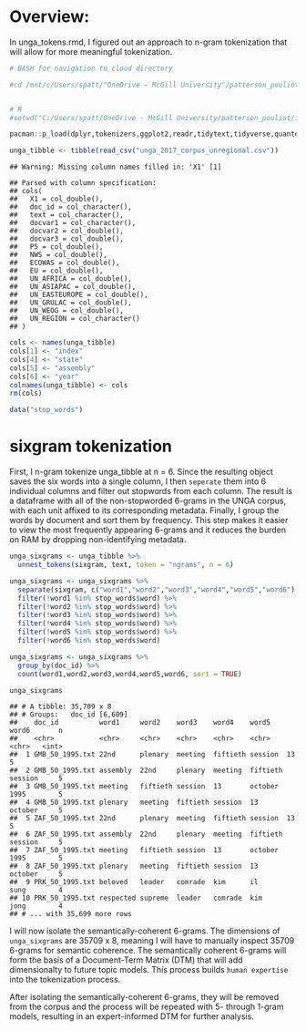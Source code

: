 Overview:
=========

In unga\_tokens.rmd, I figured out an approach to n-gram tokenization
that will allow for more meaningful tokenization.

``` bash
# BASH for navigation to cloud directory

#cd /mnt/c/Users/spatt/"OneDrive - McGill University"/patterson_pouliot/inequality/inequality


# R 
#setwd("C:/Users/spatt/OneDrive - McGill University/patterson_pouliot/inequality/inequality")
```

``` r
pacman::p_load(dplyr,tokenizers,ggplot2,readr,tidytext,tidyverse,quanteda,text2vec,tidyr)
```

``` r
unga_tibble <- tibble(read_csv("unga_2017_corpus_unregional.csv"))
```

    ## Warning: Missing column names filled in: 'X1' [1]

    ## Parsed with column specification:
    ## cols(
    ##   X1 = col_double(),
    ##   doc_id = col_character(),
    ##   text = col_character(),
    ##   docvar1 = col_character(),
    ##   docvar2 = col_double(),
    ##   docvar3 = col_double(),
    ##   P5 = col_double(),
    ##   NWS = col_double(),
    ##   ECOWAS = col_double(),
    ##   EU = col_double(),
    ##   UN_AFRICA = col_double(),
    ##   UN_ASIAPAC = col_double(),
    ##   UN_EASTEUROPE = col_double(),
    ##   UN_GRULAC = col_double(),
    ##   UN_WEOG = col_double(),
    ##   UN_REGION = col_character()
    ## )

``` r
cols <- names(unga_tibble)
cols[1] <- "index"
cols[4] <- "state"
cols[5] <- "assembly"
cols[6] <- "year"
colnames(unga_tibble) <- cols
rm(cols)

data("stop_words")
```

sixgram tokenization
====================

First, I n-gram tokenize unga\_tibble at n = 6. Since the resulting
object saves the six words into a single column, I then `seperate` them
into 6 individual columns and filter out stopwords from each column. The
result is a dataframe with all of the non-stopworded 6-grams in the UNGA
corpus, with each unit affixed to its corresponding metadata. Finally, I
group the words by document and sort them by frequency. This step makes
it easier to view the most frequently appearing 6-grams and it reduces
the burden on RAM by dropping non-identifying metadata.

``` r
unga_sixgrams <- unga_tibble %>%
  unnest_tokens(sixgram, text, token = "ngrams", n = 6)

unga_sixgrams <- unga_sixgrams %>%
  separate(sixgram, c("word1","word2","word3","word4","word5","word6"), sep = " ") %>%
  filter(!word1 %in% stop_words$word) %>%
  filter(!word2 %in% stop_words$word) %>%
  filter(!word3 %in% stop_words$word) %>%
  filter(!word4 %in% stop_words$word) %>%
  filter(!word5 %in% stop_words$word) %>%
  filter(!word6 %in% stop_words$word)

unga_sixgrams <- unga_sixgrams %>%
  group_by(doc_id) %>%
  count(word1,word2,word3,word4,word5,word6, sort = TRUE)

unga_sixgrams
```

    ## # A tibble: 35,709 x 8
    ## # Groups:   doc_id [6,609]
    ##    doc_id          word1     word2    word3    word4    word5    word6       n
    ##    <chr>           <chr>     <chr>    <chr>    <chr>    <chr>    <chr>   <int>
    ##  1 GMB_50_1995.txt 22nd      plenary  meeting  fiftieth session  13          5
    ##  2 GMB_50_1995.txt assembly  22nd     plenary  meeting  fiftieth session     5
    ##  3 GMB_50_1995.txt meeting   fiftieth session  13       october  1995        5
    ##  4 GMB_50_1995.txt plenary   meeting  fiftieth session  13       october     5
    ##  5 ZAF_50_1995.txt 22nd      plenary  meeting  fiftieth session  13          5
    ##  6 ZAF_50_1995.txt assembly  22nd     plenary  meeting  fiftieth session     5
    ##  7 ZAF_50_1995.txt meeting   fiftieth session  13       october  1995        5
    ##  8 ZAF_50_1995.txt plenary   meeting  fiftieth session  13       october     5
    ##  9 PRK_50_1995.txt beloved   leader   comrade  kim      il       sung        4
    ## 10 PRK_50_1995.txt respected supreme  leader   comrade  kim      jong        4
    ## # ... with 35,699 more rows

I will now isolate the semantically-coherent 6-grams. The dimensions of
`unga_sixgrams` are 35709 x 8, meaning I will have to manually inspect
35709 6-grams for semantic coherence. The semantically coherent 6-grams
will form the basis of a Document-Term Matrix (DTM) that will add
dimensionalty to future topic models. This process builds
`human expertise` into the tokenization process.

After isolating the semantically-coherent 6-grams, they will be removed
from the corpus and the process will be repeated with 5- through 1-gram
models, resulting in an expert-informed DTM for further analysis.

